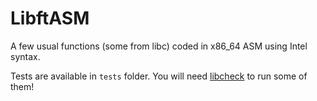 # LibftASM

A few usual functions (some from libc) coded in x86_64 ASM using Intel syntax.

Tests are available in `tests` folder. You will need [libcheck](https://libcheck.github.io/check/) to run some of them!
